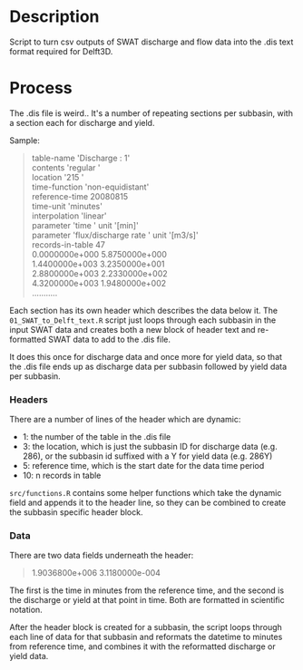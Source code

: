 # Description

Script to turn csv outputs of SWAT discharge and flow data into the .dis text format required for Delft3D.

# Process

The .dis file is weird.. It's a number of repeating sections per subbasin, with a section each for discharge and yield. 

Sample:

> table-name           'Discharge : 1'  
> contents             'regular   '  
> location             '215                 '  
> time-function        'non-equidistant'  
> reference-time       20080815  
> time-unit            'minutes'  
> interpolation        'linear'  
> parameter            'time                '                     unit '[min]'  
> parameter            'flux/discharge rate '                     unit '[m3/s]'  
> records-in-table     47  
>  0.0000000e+000  5.8750000e+000  
>  1.4400000e+003  3.2350000e+001  
>  2.8800000e+003  2.2330000e+002  
>  4.3200000e+003  1.9480000e+002  
>  ...........  


Each section has its own header which describes the data below it. The `01_SWAT_to_Delft_text.R` script just loops through each subbasin in the input SWAT data and creates both a new block of header text and re-formatted SWAT data to add to the .dis file.

It does this once for discharge data and once more for yield data, so that the .dis file ends up as discharge data per subbasin followed by yield data per subbasin.

### Headers
There are a number of lines of the header which are dynamic:
* 1: the number of the table in the .dis file
* 3: the location, which is just the subbasin ID for discharge data (e.g. 286), or the subbasin id suffixed with a Y for yield data (e.g. 286Y)
* 5: reference time, which is the start date for the data time period
* 10: n records in table

`src/functions.R` contains some helper functions which take the dynamic field and appends it to the header line, so they can be combined to create the subbasin specific header block.

### Data
There are two data fields underneath the header:
>  1.9036800e+006  3.1180000e-004   

The first is the time in minutes from the reference time, and the second is the discharge or yield at that point in time. Both are formatted in scientific notation.

After the header block is created for a subbasin, the script loops through each line of data for that subbasin and reformats the datetime to minutes from reference time, and combines it with the reformatted discharge or yield data.